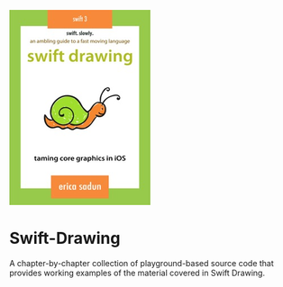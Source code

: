 ![](images/cover.jpg)
# Swift-Drawing
A chapter-by-chapter collection of playground-based source code that provides working examples of the material covered in Swift Drawing.
